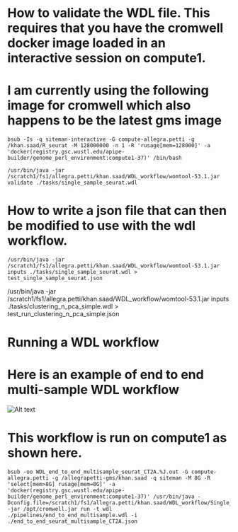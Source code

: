 # How to validate the WDL file. This requires that you have the cromwell docker image loaded in an interactive session on compute1.

# I am currently using the following image for cromwell which also happens to be the latest gms image
```
bsub -Is -q siteman-interactive -G compute-allegra.petti -g /khan.saad/R_seurat -M 128000000 -n 1 -R 'rusage[mem=128000]' -a 'docker(registry.gsc.wustl.edu/apipe-builder/genome_perl_environment:compute1-37)' /bin/bash
```

```
/usr/bin/java -jar /scratch1/fs1/allegra.petti/khan.saad/WDL_workflow/womtool-53.1.jar validate ./tasks/single_sample_seurat.wdl
```

# How to write a json file that can then be modified to use with the wdl workflow. 

```/usr/bin/java -jar /scratch1/fs1/allegra.petti/khan.saad/WDL_workflow/womtool-53.1.jar inputs ./tasks/single_sample_seurat.wdl > test_single_sample_seurat.json```


/usr/bin/java -jar /scratch1/fs1/allegra.petti/khan.saad/WDL_workflow/womtool-53.1.jar inputs ./tasks/clustering_n_pca_simple.wdl > test_run_clustering_n_pca_simple.json


# Running a WDL workflow 
# Here is an example of end to end multi-sample WDL workflow
![Alt text](./workflow_images/end_to_end_multisample.png?raw=true "End to End multisample workflow")
# This workflow is run on compute1 as shown here.

```
bsub -oo WDL_end_to_end_multisample_seurat_CT2A.%J.out -G compute-allegra.petti -g /allegrapetti-gms/khan.saad -q siteman -M 8G -R 'select[mem>8G] rusage[mem=8G]' -a 'docker(registry.gsc.wustl.edu/apipe-builder/genome_perl_environment:compute1-37)' /usr/bin/java -Dconfig.file=/scratch1/fs1/allegra.petti/khan.saad/WDL_workflow/Single_cell_WDLworkflows/cromwell_compute1_final.config -jar /opt/cromwell.jar run -t wdl ./pipelines/end_to_end_multisample.wdl -i ./end_to_end_seurat_multisample_CT2A.json
```
